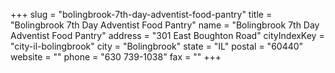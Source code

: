 +++
slug = "bolingbrook-7th-day-adventist-food-pantry"
title = "Bolingbrook 7th Day Adventist Food Pantry"
name = "Bolingbrook 7th Day Adventist Food Pantry"
address = "301 East Boughton Road"
cityIndexKey = "city-il-bolingbrook"
city = "Bolingbrook"
state = "IL"
postal = "60440"
website = ""
phone = "630 739-1038"
fax = ""
+++
